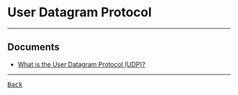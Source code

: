 # User Datagram Protocol

---

## Documents

- [What is the User Datagram Protocol (UDP)?](https://www.cloudflare.com/learning/ddos/glossary/user-datagram-protocol-udp/)

---

[<kbd> Back </kbd>](./../readme.md)

